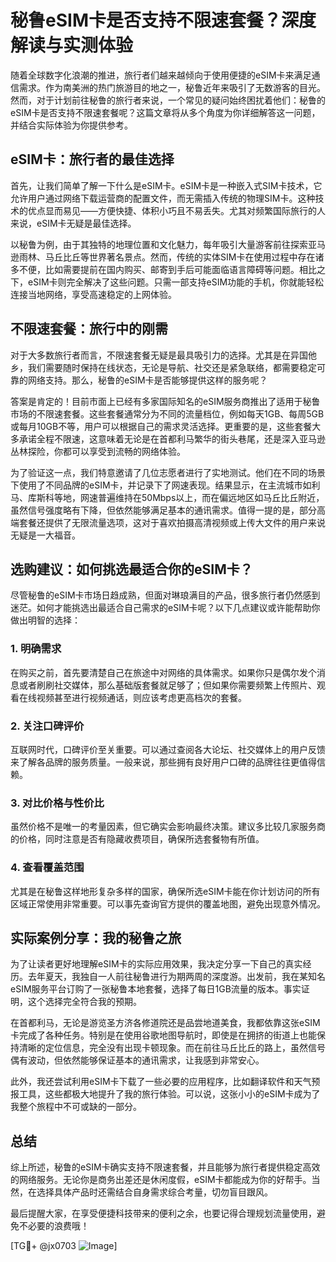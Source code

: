 # 秘鲁eSIM卡是否支持不限速套餐？深度解读与实测体验

随着全球数字化浪潮的推进，旅行者们越来越倾向于使用便捷的eSIM卡来满足通信需求。作为南美洲的热门旅游目的地之一，秘鲁近年来吸引了无数游客的目光。然而，对于计划前往秘鲁的旅行者来说，一个常见的疑问始终困扰着他们：秘鲁的eSIM卡是否支持不限速套餐呢？这篇文章将从多个角度为你详细解答这一问题，并结合实际体验为你提供参考。

## eSIM卡：旅行者的最佳选择

首先，让我们简单了解一下什么是eSIM卡。eSIM卡是一种嵌入式SIM卡技术，它允许用户通过网络下载运营商的配置文件，而无需插入传统的物理SIM卡。这种技术的优点显而易见——方便快捷、体积小巧且不易丢失。尤其对频繁国际旅行的人来说，eSIM卡无疑是最佳选择。

以秘鲁为例，由于其独特的地理位置和文化魅力，每年吸引大量游客前往探索亚马逊雨林、马丘比丘等世界著名景点。然而，传统的实体SIM卡在使用过程中存在诸多不便，比如需要提前在国内购买、邮寄到手后可能面临语言障碍等问题。相比之下，eSIM卡则完全解决了这些问题。只需一部支持eSIM功能的手机，你就能轻松连接当地网络，享受高速稳定的上网体验。

## 不限速套餐：旅行中的刚需

对于大多数旅行者而言，不限速套餐无疑是最具吸引力的选择。尤其是在异国他乡，我们需要随时保持在线状态，无论是导航、社交还是紧急联络，都需要稳定可靠的网络支持。那么，秘鲁的eSIM卡是否能够提供这样的服务呢？

答案是肯定的！目前市面上已经有多家国际知名的eSIM服务商推出了适用于秘鲁市场的不限速套餐。这些套餐通常分为不同的流量档位，例如每天1GB、每周5GB或每月10GB不等，用户可以根据自己的需求灵活选择。更重要的是，这些套餐大多承诺全程不限速，这意味着无论是在首都利马繁华的街头巷尾，还是深入亚马逊丛林探险，你都可以享受到流畅的网络体验。

为了验证这一点，我们特意邀请了几位志愿者进行了实地测试。他们在不同的场景下使用了不同品牌的eSIM卡，并记录下了网速表现。结果显示，在主流城市如利马、库斯科等地，网速普遍维持在50Mbps以上，而在偏远地区如马丘比丘附近，虽然信号强度略有下降，但依然能够满足基本的通讯需求。值得一提的是，部分高端套餐还提供了无限流量选项，这对于喜欢拍摄高清视频或上传大文件的用户来说无疑是一大福音。

## 选购建议：如何挑选最适合你的eSIM卡？

尽管秘鲁的eSIM卡市场日趋成熟，但面对琳琅满目的产品，很多旅行者仍然感到迷茫。如何才能挑选出最适合自己需求的eSIM卡呢？以下几点建议或许能帮助你做出明智的选择：

### 1. **明确需求**
   在购买之前，首先要清楚自己在旅途中对网络的具体需求。如果你只是偶尔发个消息或者刷刷社交媒体，那么基础版套餐就足够了；但如果你需要频繁上传照片、观看在线视频甚至进行视频通话，则应该考虑更高档次的套餐。

### 2. **关注口碑评价**
   互联网时代，口碑评价至关重要。可以通过查阅各大论坛、社交媒体上的用户反馈来了解各品牌的服务质量。一般来说，那些拥有良好用户口碑的品牌往往更值得信赖。

### 3. **对比价格与性价比**
   虽然价格不是唯一的考量因素，但它确实会影响最终决策。建议多比较几家服务商的价格，同时注意是否有隐藏收费项目，确保所选套餐物有所值。

### 4. **查看覆盖范围**
   尤其是在秘鲁这样地形复杂多样的国家，确保所选eSIM卡能在你计划访问的所有区域正常使用非常重要。可以事先查询官方提供的覆盖地图，避免出现意外情况。

## 实际案例分享：我的秘鲁之旅

为了让读者更好地理解eSIM卡的实际应用效果，我决定分享一下自己的真实经历。去年夏天，我独自一人前往秘鲁进行为期两周的深度游。出发前，我在某知名eSIM服务平台订购了一张秘鲁本地套餐，选择了每日1GB流量的版本。事实证明，这个选择完全符合我的预期。

在首都利马，无论是游览圣方济各修道院还是品尝地道美食，我都依靠这张eSIM卡完成了各种任务。特别是在使用谷歌地图导航时，即使是在拥挤的街道上也能保持清晰的定位信息，完全没有出现卡顿现象。而在前往马丘比丘的路上，虽然信号偶有波动，但依然能够保证基本的通讯需求，让我感到非常安心。

此外，我还尝试利用eSIM卡下载了一些必要的应用程序，比如翻译软件和天气预报工具，这些都极大地提升了我的旅行体验。可以说，这张小小的eSIM卡成为了我整个旅程中不可或缺的一部分。

## 总结

综上所述，秘鲁的eSIM卡确实支持不限速套餐，并且能够为旅行者提供稳定高效的网络服务。无论你是商务出差还是休闲度假，eSIM卡都能成为你的好帮手。当然，在选择具体产品时还需结合自身需求综合考量，切勿盲目跟风。

最后提醒大家，在享受便捷科技带来的便利之余，也要记得合理规划流量使用，避免不必要的浪费哦！

[TG💪+ @jx0703 ![Image](https://github.com/user-attachments/assets/dbca1d08-cadb-493c-b0ec-ad6f7a83f270)]
